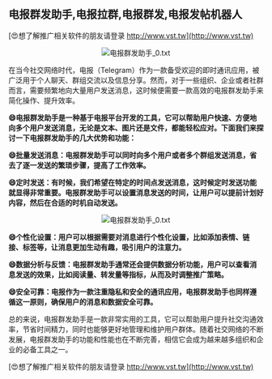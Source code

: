 ## **电报群发助手,电报拉群,电报群发,电报发帖机器人**

[😍想了解推广相关软件的朋友请登录 http://www.vst.tw](http://www.vst.tw)

 <center><img src="https://vst.tw/MP4/tuiguang/png/3.png" alt="电报群发助手_0.txt"></center>

在当今社交网络时代，电报（Telegram）作为一款备受欢迎的即时通讯应用，被广泛用于个人聊天、群组交流以及信息分享。然而，对于一些组织、企业或者社群而言，需要频繁地向大量用户发送消息，这时候便需要一款高效的电报群发助手来简化操作、提升效率。

**😄电报群发助手是一种基于电报平台开发的工具，它可以帮助用户快速、方便地向多个用户发送消息，无论是文本、图片还是文件，都能轻松应对。下面我们来探讨一下电报群发助手的几大优势和功能：**

**😄批量发送消息：电报群发助手可以同时向多个用户或者多个群组发送消息，省去了逐一发送的繁琐步骤，提高了工作效率。**

**😄定时发送：有时候，我们希望在特定的时间点发送消息，这时候定时发送功能就显得非常重要。电报群发助手可以设置消息发送的时间，让用户可以提前计划好内容，然后在合适的时机自动发送。**

 <center><img src="https://vst.tw/MP4/tuiguang/png/1.png" alt="电报群发助手_0.txt"></center>

**😄个性化设置：用户可以根据需要对消息进行个性化设置，比如添加表情、链接、标签等，让消息更加生动有趣，吸引用户的注意力。**

**😄数据分析与反馈：电报群发助手通常还会提供数据分析功能，用户可以查看消息发送的效果，比如阅读量、转发量等指标，从而及时调整推广策略。**

**😄安全可靠：电报作为一款注重隐私和安全的通讯应用，电报群发助手也同样遵循这一原则，确保用户的消息和数据安全可靠。**

总的来说，电报群发助手是一款非常实用的工具，它可以帮助用户提升社交沟通效率，节省时间精力，同时也能够更好地管理和维护用户群体。随着社交网络的不断发展，电报群发助手的功能和性能也在不断完善，相信它会成为越来越多组织和企业的必备工具之一。

[😍想了解推广相关软件的朋友请登录 http://www.vst.tw](http://www.vst.tw)



